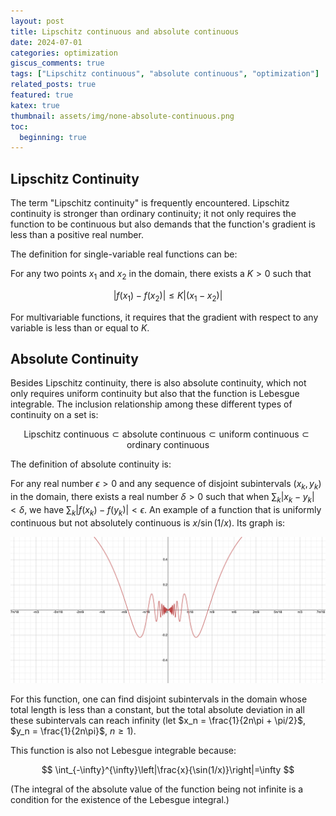 ```yaml
---
layout: post
title: Lipschitz continuous and absolute continuous
date: 2024-07-01
categories: optimization
giscus_comments: true
tags: ["Lipschitz continuous", "absolute continuous", "optimization"]
related_posts: true
featured: true
katex: true
thumbnail: assets/img/none-absolute-continuous.png
toc:
  beginning: true
---
```


## Lipschitz Continuity
The term "Lipschitz continuity" is frequently encountered. Lipschitz continuity is stronger than ordinary continuity; it not only requires the function to be continuous but also demands that the function's gradient is less than a positive real number.

The definition for single-variable real functions can be:

For any two points $x_1$ and $x_2$ in the domain, there exists a $K > 0$ such that

$$
|f(x_1)-f(x_2)|\leq K|(x_1-x_2)|
$$

For multivariable functions, it requires that the gradient with respect to any variable is less than or equal to $K$.

## Absolute Continuity
Besides Lipschitz continuity, there is also absolute continuity, which not only requires uniform continuity but also that the function is Lebesgue integrable. The inclusion relationship among these different types of continuity on a set is:

$$
\text{Lipschitz continuous}\subset\text{absolute continuous}\subset\text{uniform continuous}\subset\text{ordinary continuous}
$$


The definition of absolute continuity is:

For any real number $\epsilon > 0$ and any sequence of disjoint subintervals $(x_k, y_k)$ in the domain, there exists a real number $\delta > 0$ such that when $\sum_k |x_k - y_k| < \delta$, we have $\sum_k |f(x_k) - f(y_k)| < \epsilon$.
An example of a function that is uniformly continuous but not absolutely continuous is $x / \sin(1/x)$. Its graph is:

<p align="center">
  <img src="https://raw.githubusercontent.com/RobinChen121/robinchen121.github.io/master/assets/img/none-absolute-continuous.png" />
</p>

For this function, one can find disjoint subintervals in the domain whose total length is less than a constant, but the total absolute deviation in all these subintervals can reach infinity (let $x_n = \frac{1}{2n\pi + \pi/2}$, $y_n = \frac{1}{2n\pi}$, $n \geq 1$).

This function is also not Lebesgue integrable because:

$$
\int_{-\infty}^{\infty}\left|\frac{x}{\sin(1/x)}\right|=\infty
$$

(The integral of the absolute value of the function being not infinite is a condition for the existence of the Lebesgue integral.)